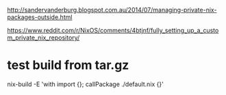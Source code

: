 http://sandervanderburg.blogspot.com.au/2014/07/managing-private-nix-packages-outside.html

https://www.reddit.com/r/NixOS/comments/4btjnf/fully_setting_up_a_custom_private_nix_repository/

# test build from tar.gz
nix-build -E 'with import <nixpkgs> {}; callPackage ./default.nix {}'
